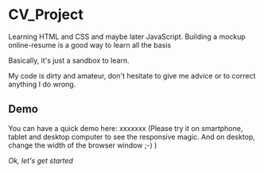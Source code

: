 # CV_Project

Learning HTML and CSS and maybe later JavaScript.
Building a mockup online-resume is a good way to learn all the basis

Basically, it's just a sandbox to learn.

My code is dirty and amateur, don't hesitate to give me advice or to correct anything I do wrong.

## Demo
You can have a quick demo here: xxxxxxx
(Please try it on smartphone, tablet and desktop computer to see the responsive magic. And on desktop, change the width of the browser window ;-) )


*Ok, let's get started*
